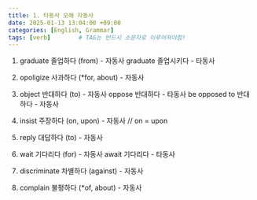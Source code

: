 ```yaml
---
title: 1. 타동사 오해 자동사
date: 2025-01-13 13:04:00 +09:00
categories: [English, Grammar]
tags: [verb]		# TAG는 반드시 소문자로 이루어져야함!
---
```


1. graduate 졸업하다 (from) - 자동사
   graduate 졸업시키다 - 타동사

2. opoligize 사과하다 (*for, about) - 자동사

3. object 반대하다 (to) - 자동사
   oppose 반대하다 - 타동사
   be opposed to 반대하다 - 자동사

4. insist 주장하다 (on, upon) - 자동사 // on = upon

5. reply 대답하다 (to) - 자동사

6. wait 기다리다 (for) - 자동사
   await 기다리다 - 타동사

7. discriminate 차별하다 (against) - 자동사

8. complain 불평하다 (*of, about) - 자동사
